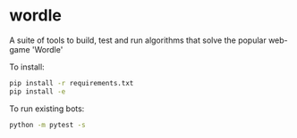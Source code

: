 # wordle

A suite of tools to build, test and run algorithms that solve the popular web-game 'Wordle'

To install:

```bash
pip install -r requirements.txt
pip install -e
```

To run existing bots:

```bash
python -m pytest -s
```
